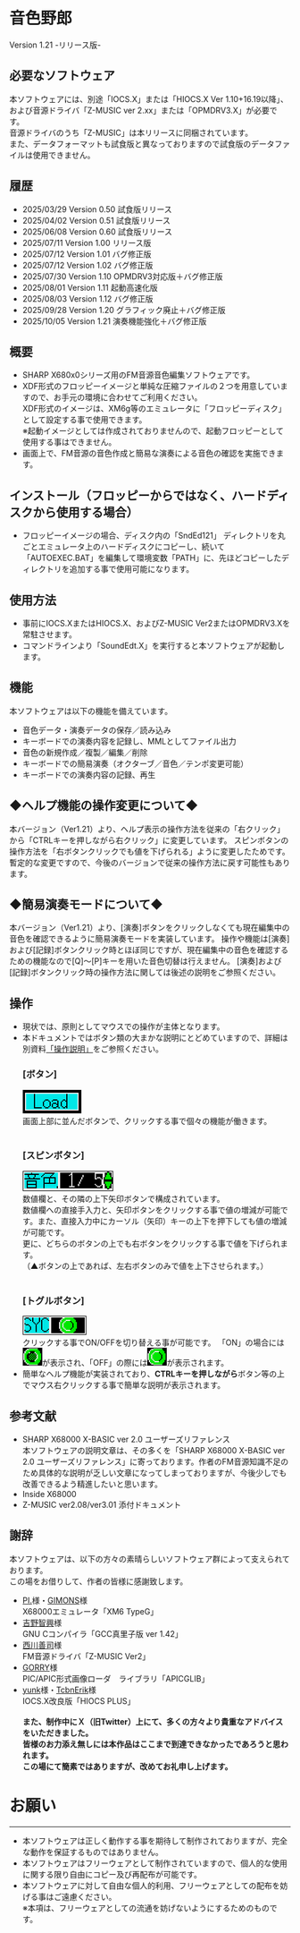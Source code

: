 # 音色野郎
Version 1.21 -リリース版-

## 必要なソフトウェア
本ソフトウェアには、別途「IOCS.X」または「HIOCS.X Ver 1.10+16.19以降」、および音源ドライバ「Z-MUSIC ver 2.xx」または「OPMDRV3.X」が必要です。<br>
音源ドライバのうち「Z-MUSIC」は本リリースに同梱されています。<br>
また、データフォーマットも試食版と異なっておりますので試食版のデータファイルは使用できません。

## 履歴
- 2025/03/29 Version 0.50 試食版リリース
- 2025/04/02 Version 0.51 試食版リリース
- 2025/06/08 Version 0.60 試食版リリース
- 2025/07/11 Version 1.00 リリース版
- 2025/07/12 Version 1.01 バグ修正版
- 2025/07/12 Version 1.02 バグ修正版
- 2025/07/30 Version 1.10 OPMDRV3対応版＋バグ修正版
- 2025/08/01 Version 1.11 起動高速化版
- 2025/08/03 Version 1.12 バグ修正版
- 2025/09/28 Version 1.20 グラフィック廃止＋バグ修正版
- 2025/10/05 Version 1.21 演奏機能強化＋バグ修正版

## 概要
- SHARP X680x0シリーズ用のFM音源音色編集ソフトウェアです。<br>
- XDF形式のフロッピーイメージと単純な圧縮ファイルの２つを用意していますので、お手元の環境に合わせてご利用ください。<br>
  XDF形式のイメージは、XM6g等のエミュレータに「フロッピーディスク」として設定する事で使用できます。<br>
  ※起動イメージとしては作成されておりませんので、起動フロッピーとして使用する事はできません。<br>
- 画面上で、FM音源の音色作成と簡易な演奏による音色の確認を実施できます。

## インストール（フロッピーからではなく、ハードディスクから使用する場合）
 - フロッピーイメージの場合、ディスク内の「SndEd121」 ディレクトリを丸ごとエミュレータ上のハードディスクにコピーし、続いて「AUTOEXEC.BAT」を編集して環境変数「PATH」に、先ほどコピーしたディレクトリを追加する事で使用可能になります。

## 使用方法
- 事前にIOCS.XまたはHIOCS.X、およびZ-MUSIC Ver2またはOPMDRV3.Xを常駐させます。
- コマンドラインより「SoundEdt.X」を実行すると本ソフトウェアが起動します。

## 機能
本ソフトウェアは以下の機能を備えています。
- 音色データ・演奏データの保存／読み込み
- キーボードでの演奏内容を記録し、MMLとしてファイル出力
- 音色の新規作成／複製／編集／削除
- キーボードでの簡易演奏（オクターブ／音色／テンポ変更可能）
- キーボードでの演奏内容の記録、再生

## ◆ヘルプ機能の操作変更について◆
本バージョン（Ver1.21）より、ヘルプ表示の操作方法を従来の「右クリック」から「CTRLキーを押しながら右クリック」に変更しています。
スピンボタンの操作方法を「右ボタンクリックでも値を下げられる」ように変更したためです。
暫定的な変更ですので、今後のバージョンで従来の操作方法に戻す可能性もあります。

## ◆簡易演奏モードについて◆
本バージョン（Ver1.21）より、[演奏]ボタンをクリックしなくても現在編集中の音色を確認できるように簡易演奏モードを実装しています。
操作や機能は[演奏]および[記録]ボタンクリック時とほぼ同じですが、現在編集中の音色を確認するための機能なので[Q]～[P]キーを用いた音色切替は行えません。
[演奏]および[記録]ボタンクリック時の操作方法に関しては後述の説明をご参照ください。


## 操作
- 現状では、原則としてマウスでの操作が主体となります。<br>
- 本ドキュメントではボタン類の大まかな説明にとどめていますので、詳細は別資料[「操作説明」](Manual/Manual.md)をご参照ください。
  ### [ボタン]
  <img src="Manual/Image/Man003.png"><br>
  画面上部に並んだボタンで、クリックする事で個々の機能が働きます。<br><br>
  ### [スピンボタン]
  <img src="Manual/Image/Man014.png"><br>
  数値欄と、その隣の上下矢印ボタンで構成されています。<br>
  数値欄への直接手入力と、矢印ボタンをクリックする事で値の増減が可能です。また、直接入力中にカーソル（矢印）キーの上下を押下しても値の増減が可能です。<br>
  更に、どちらのボタンの上でも右ボタンをクリックする事で値を下げられます。<br>
  （▲ボタンの上であれば、左右ボタンのみで値を上下させられます。）<br><br>
  ### [トグルボタン]
  <img src="Manual/Image/Man034.png"><br>
  クリックする事でON/OFFを切り替える事が可能です。
  「ON」の場合には<img src="Manual/Image/Man060.png">が表示され、「OFF」の際には<img src="Manual/Image/Man059.png">が表示されます。
- 簡単なヘルプ機能が実装されており、<strong>CTRLキーを押しながら</strong>ボタン等の上でマウス右クリックする事で簡単な説明が表示されます。

## 参考文献
- SHARP X68000 X-BASIC ver 2.0 ユーザーズリファレンス<br>
  本ソフトウェアの説明文章は、その多くを「SHARP X68000 X-BASIC ver 2.0 ユーザーズリファレンス」に寄っております。作者のFM音源知識不足のため具体的な説明が乏しい文章になってしまっておりますが、今後少しでも改善できるよう精進したいと思います。
- Inside X68000
- Z-MUSIC ver2.08/ver3.01 添付ドキュメント

## 謝辞
本ソフトウェアは、以下の方々の素晴らしいソフトウェア群によって支えられております。<br>
この場をお借りして、作者の皆様に感謝致します。
- [PI.](https://twitter.com/xm6_original)様・[GIMONS](https://x.com/GimonsW)様
  <br>X68000エミュレータ「XM6 TypeG」
- [吉野智興](http://retropc.net/x68000/software/develop/c/gcc_mariko/)様
  <br>GNU Cコンパイラ「GCC真里子版 ver 1.42」
- [西川善司](https://x.com/zenjinishikawa)様
  <br>FM音源ドライバ「Z-MUSIC Ver2」
- [GORRY](https://x.com/gorry5)様
  <br>PIC/APIC形式画像ローダ　ライブラリ「APICGLIB」
- [yunk](https://x.com/yunkya2)様・[TcbnErik](https://x.com/kg68k)様
  <br>IOCS.X改良版「HIOCS PLUS」
  <br><br>
  **また、制作中にＸ（旧Twitter）上にて、多くの方々より貴重なアドバイスをいただきました。<br>
  皆様のお力添え無しには本作品はここまで到達できなかったであろうと思われます。<br>
  この場にて簡素ではありますが、改めてお礼申し上げます。**

# お願い
***
- 本ソフトウェアは正しく動作する事を期待して制作されておりますが、完全な動作を保証するものではありません。
- 本ソフトウェアはフリーウェアとして制作されていますので、個人的な使用に関する限り自由にコピー及び再配布が可能です。
- 本ソフトウェアに対して自由な個人的利用、フリーウェアとしての配布を妨げる事はご遠慮ください。<br>
	※本項は、フリーウェアとしての流通を妨げないようにするためのものです。
